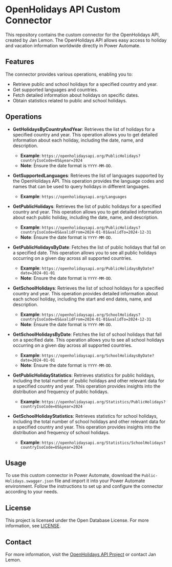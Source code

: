 # OpenHolidays API Custom Connector

This repository contains the custom connector for the OpenHolidays API, created by Jan Lemon. The OpenHolidays API allows easy access to holiday and vacation information worldwide directly in Power Automate.

## Features

The connector provides various operations, enabling you to:

- Retrieve public and school holidays for a specified country and year.
- Get supported languages and countries.
- Fetch detailed information about holidays on specific dates.
- Obtain statistics related to public and school holidays.

## Operations

- **GetHolidaysByCountryAndYear**: Retrieves the list of holidays for a specified country and year. This operation allows you to get detailed information about each holiday, including the date, name, and description.
  - **Example**: `https://openholidaysapi.org/PublicHolidays?countryIsoCode=US&year=2024`
  - **Note**: Ensure the date format is `YYYY-MM-DD`.

- **GetSupportedLanguages**: Retrieves the list of languages supported by the OpenHolidays API. This operation provides the language codes and names that can be used to query holidays in different languages.
  - **Example**: `https://openholidaysapi.org/Languages`

- **GetPublicHolidays**: Retrieves the list of public holidays for a specified country and year. This operation allows you to get detailed information about each public holiday, including the date, name, and description.
  - **Example**: `https://openholidaysapi.org/PublicHolidays?countryIsoCode=US&validFrom=2024-01-01&validTo=2024-12-31`
  - **Note**: Ensure the date format is `YYYY-MM-DD`.

- **GetPublicHolidaysByDate**: Fetches the list of public holidays that fall on a specified date. This operation allows you to see all public holidays occurring on a given day across all supported countries.
  - **Example**: `https://openholidaysapi.org/PublicHolidaysByDate?date=2024-01-01`
  - **Note**: Ensure the date format is `YYYY-MM-DD`.

- **GetSchoolHolidays**: Retrieves the list of school holidays for a specified country and year. This operation provides detailed information about each school holiday, including the start and end dates, name, and description.
  - **Example**: `https://openholidaysapi.org/SchoolHolidays?countryIsoCode=US&validFrom=2024-01-01&validTo=2024-12-31`
  - **Note**: Ensure the date format is `YYYY-MM-DD`.

- **GetSchoolHolidaysByDate**: Fetches the list of school holidays that fall on a specified date. This operation allows you to see all school holidays occurring on a given day across all supported countries.
  - **Example**: `https://openholidaysapi.org/SchoolHolidaysByDate?date=2024-01-01`
  - **Note**: Ensure the date format is `YYYY-MM-DD`.

- **GetPublicHolidayStatistics**: Retrieves statistics for public holidays, including the total number of public holidays and other relevant data for a specified country and year. This operation provides insights into the distribution and frequency of public holidays.
  - **Example**: `https://openholidaysapi.org/Statistics/PublicHolidays?countryIsoCode=US&year=2024`

- **GetSchoolHolidayStatistics**: Retrieves statistics for school holidays, including the total number of school holidays and other relevant data for a specified country and year. This operation provides insights into the distribution and frequency of school holidays.
  - **Example**: `https://openholidaysapi.org/Statistics/SchoolHolidays?countryIsoCode=US&year=2024`

## Usage

To use this custom connector in Power Automate, download the `Public-Holidays.swagger.json` file and import it into your Power Automate environment. Follow the instructions to set up and configure the connector according to your needs.

## License

This project is licensed under the Open Database License. For more information, see [LICENSE](https://github.com/openpotato/openholidaysapi.data/blob/main/LICENSE).

## Contact

For more information, visit the [OpenHolidays API Project](https://www.openholidaysapi.org) or contact Jan Lemon.
